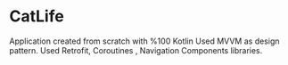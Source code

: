 # CatLife

Application created from scratch with %100 Kotlin
Used MVVM as design pattern.
Used Retrofit, Coroutines , Navigation Components libraries.
